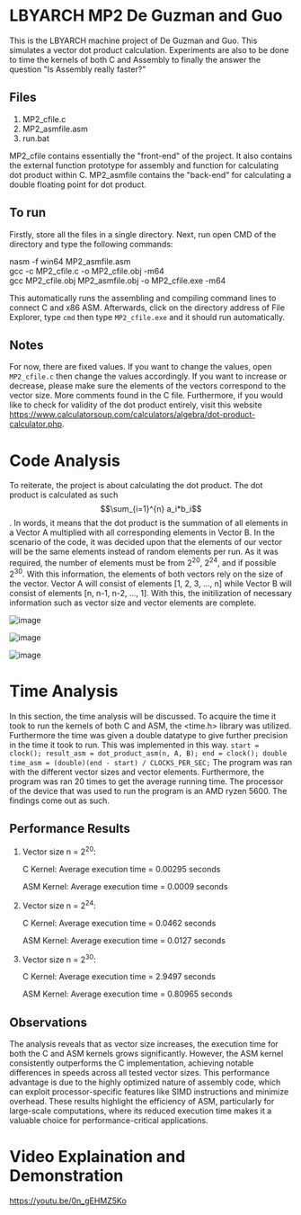 # LBYARCH MP2 De Guzman and Guo

This is the LBYARCH machine project of De Guzman and Guo. This simulates a vector dot product calculation. Experiments are also to be done to time the kernels of both C and Assembly to finally the answer the question "Is Assembly really faster?"

## Files
1. MP2_cfile.c
2. MP2_asmfile.asm
3. run.bat

MP2_cfile contains essentially the "front-end" of the project. It also contains the external function prototype for assembly and function for calculating dot product within C. MP2_asmfile contains the "back-end" for calculating a double floating point for dot product.

## To run
Firstly, store all the files in a single directory. 
Next, run open CMD of the directory and type the following commands:

nasm -f win64 MP2_asmfile.asm\
gcc -c MP2_cfile.c -o MP2_cfile.obj -m64\
gcc MP2_cfile.obj MP2_asmfile.obj -o MP2_cfile.exe -m64 

This automatically runs the assembling and compiling command lines to connect C and x86 ASM. Afterwards, click on the directory address of File Explorer, type `cmd` then type `MP2_cfile.exe` and it should run automatically.

## Notes
For now, there are fixed values. If you want to change the values, open `MP2_cfile.c` then change the values accordingly. If you want to increase or decrease, please make sure the elements of the vectors correspond to the vector size. 
More comments found in the C file. 
Furthermore, if you would like to check for validity of the dot product entirely, visit this website https://www.calculatorsoup.com/calculators/algebra/dot-product-calculator.php.

# Code Analysis

To reiterate, the project is about calculating the dot product. The dot product is calculated as such $$\sum_{i=1}^{n} a_i*b_i$$. In words, it means that the dot product is the summation of all elements in a Vector A multiplied with all corresponding elements in Vector B. In the scenario of the code, it was decided upon that the elements of our vector will be the same elements instead of random elements per run. As it was required, the number of elements must be from 2<sup>20</sup>, 2<sup>24</sup>, and if possible 2<sup>30</sup>. With this information, the elements of both vectors rely on the size of the vector. Vector A will consist of elements [1, 2, 3, ..., n] while Vector B will consist of elements [n, n-1, n-2, ..., 1]. With this, the initilization of necessary information such as vector size and vector elements are complete.

![image](https://github.com/user-attachments/assets/341ea251-12d2-4cc4-a73b-bd339a4056f5)

![image](https://github.com/user-attachments/assets/23a19b7c-7f98-4598-a976-8a7713dabfad)

![image](https://github.com/user-attachments/assets/7d1dbbee-1633-4c52-88ad-6c55528b41fc)

# Time Analysis

In this section, the time analysis will be discussed. To acquire the time it took to run the kernels of both C and ASM, the <time.h> library was utilized. Furthermore the time was given a double datatype to give further precision in the time it took to run. This was implemented in this way. 
    ```
    start = clock();
    result_asm = dot_product_asm(n, A, B);
    end = clock();
    double time_asm = (double)(end - start) / CLOCKS_PER_SEC;
    ```
The program was ran with the different vector sizes and vector elements. Furthermore, the program was ran 20 times to get the average running time. The processor of the device that was used to run the program is an AMD ryzen 5600. The findings come out as such.

## Performance Results 

1. Vector size n = 2<sup>20</sup>:

   C Kernel: Average execution time = 0.00295 seconds
   
   ASM Kernel: Average execution time = 0.0009 seconds
   
   
2. Vector size n = 2<sup>24</sup>:

   C Kernel: Average execution time = 0.0462 seconds
   
   ASM Kernel: Average execution time = 0.0127 seconds
   

3. Vector size n = 2<sup>30</sup>:

   C Kernel: Average execution time = 2.9497 seconds
   
   ASM Kernel: Average execution time = 0.80965 seconds
   

## Observations

The analysis reveals that as vector size increases, the execution time for both the C and ASM kernels grows significantly. However, the ASM kernel consistently outperforms the C implementation, achieving notable differences in speeds across all tested vector sizes. This performance advantage is due to the highly optimized nature of assembly code, which can exploit processor-specific features like SIMD instructions and minimize overhead. These results highlight the efficiency of ASM, particularly for large-scale computations, where its reduced execution time makes it a valuable choice for performance-critical applications.

# Video Explaination and Demonstration

https://youtu.be/0n_gEHMZ5Ko
